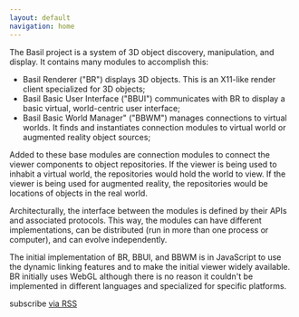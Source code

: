 ```yaml
---
layout: default
navigation: home
---
```


The Basil project is a system of 3D object discovery, manipulation, and display.
It contains many modules to accomplish this:

* Basil Renderer ("BR") displays 3D objects.
  This is an X11-like render client specialized for 3D objects;
* Basil Basic User Interface ("BBUI") communicates with BR to display a basic
  virtual, world-centric user interface;
* Basil Basic World Manager" ("BBWM") manages connections to virtual worlds.
  It finds and instantiates connection modules to virtual world or augmented reality object sources;

Added to these base modules are connection modules to connect the viewer
components to object repositories. If the viewer is being used to inhabit a
virtual world, the repositories would hold the world to view.
If the viewer is being used for augmented reality, the repositories would
be locations of objects in the real world.

Architecturally, the interface between the modules is defined by their APIs
and associated protocols.
This way, the modules can have different implementations, can be distributed
(run in more than one process or computer), and can evolve independently.

The initial implementation of BR, BBUI, and BBWM is in JavaScript to use the
dynamic linking features and to make the initial viewer widely available.
BR initially uses WebGL although there is no reason it couldn't be implemented
in different languages and specialized for specific platforms.

<!--
  <ul class="post-list">
    {% for post in site.posts %}
      <li>
        <span class="post-meta">{{ post.date | date: "%b %-d, %Y" }}</span>

        <h2>
          <a class="post-link" href="{{ post.url | prepend: site.baseurl }}">{{ post.title }}</a>
        </h2>
      </li>
    {% endfor %}
  </ul>
-->

  <p class="rss-subscribe">subscribe <a href="{{ "/feed.xml" | prepend: site.baseurl }}">via RSS</a></p>

<!-- vim: ts=2 sw=2 ai et spell
-->
